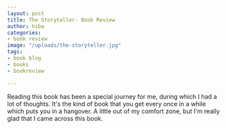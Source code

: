 ```yaml
---
layout: post
title: The Storyteller- Book Review
author: hiba
categories:
- book review
image: "/uploads/the-storyteller.jpg"
tags:
- book blog
- books
- bookreview

---
```

Reading this book has been a special journey for me, during which I had a lot of thoughts. It's the kind of book that you get every once in a while which puts you in a hangover. A little out of my comfort zone, but I'm really glad that I came across this book.